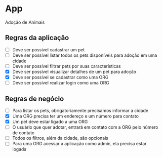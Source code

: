 # App

Adoção de Animais

## Regras da aplicação

  - [ ] Deve ser possível cadastrar um pet
  - [ ] Deve ser possível listar todos os pets disponíveis para adoção em uma cidade
  - [ ] Deve ser possível filtrar pets por suas características 
  - [x] Deve ser possível visualizar detalhes de um pet para adoção
  - [x] Deve ser possível se cadastrar como uma ORG
  - [ ] Deve ser possível realizar login como uma ORG

## Regras de negócio

  - [ ] Para listar os pets, obrigatoriamente precisamos informar a cidade
  - [x] Uma ORG precisa ter um endereço e um número para contato
  - [x] Um pet deve estar ligado a uma ORG
  - [ ] O usuário que quer adotar, entrará em contato com a ORG pelo número de contato
  - [ ] Todos os filtros, além da cidade, são opcionais
  - [ ] Para uma ORG acessar a aplicação como admin, ela precisa estar logada
